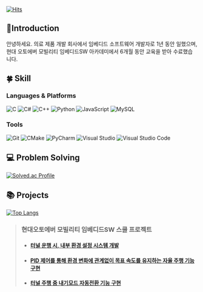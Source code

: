 [![Hits](https://hits.seeyoufarm.com/api/count/incr/badge.svg?url=https%3A%2F%2Fgithub.com%2FZWEI0704&count_bg=%23555555&title_bg=%2315C1E3&icon=&icon_color=%23E7E7E7&title=visit&edge_flat=false)](https://hits.seeyoufarm.com) 
## 📝Introduction 

안녕하세요. 의료 제품 개발 회사에서 임베디드 소프트웨어 개발자로 1년 동안 일했으며,  
현대 오토에버 모빌리티 임베디드SW 아카데미에서 6개월 동안 교육을 받아 수료했습니다.  


## 🍀 Skill
### Languages & Platforms
![C](https://img.shields.io/badge/C-A8B9CC.svg?&style=for-the-badge&logo=C&logoColor=white)
![C#](https://img.shields.io/badge/-c%23-239128.svg?&style=for-the-badge&logo=Csharp&logoColor=white)
![C++](https://img.shields.io/badge/-c++-00599c.svg?&style=for-the-badge&logo=c%2B%2B&logoColor=white)
![Python](https://img.shields.io/badge/Python-3776AB.svg?&style=for-the-badge&logo=Python&logoColor=white)
![JavaScript](https://img.shields.io/badge/JavaScript-F7DF1E.svg?&style=for-the-badge&logo=JavaScript&logoColor=white)
![MySQL](https://img.shields.io/badge/MySQL-4479A1.svg?&style=for-the-badge&logo=MySQL&logoColor=white)

### Tools
![Git](https://img.shields.io/badge/Git-F05032.svg?&style=for-the-badge&logo=Git&logoColor=white)
![CMake](https://img.shields.io/badge/CMake-064F8C.svg?&style=for-the-badge&logo=CMake&logoColor=white)
![PyCharm](https://img.shields.io/badge/PyCharm-000000.svg?&style=for-the-badge&logo=PyCharm&logoColor=white)
![Visual Studio](https://img.shields.io/badge/Visual%20Studio-5C2D91.svg?style=for-the-badge&logo=Visual%20Studio&logoColor=white)
![Visual Studio Code](https://img.shields.io/badge/Visual%20Studio%20Code-007ACC.svg?&style=for-the-badge&logo=Visual%20Studio%20Code&logoColor=white)

## 💻 Problem Solving
[![Solved.ac Profile](http://mazassumnida.wtf/api/generate_badge?boj=jyw004499)](https://solved.ac/jyw004499)<br/> 


## 📚 Projects
[![Top Langs](https://github-readme-stats.vercel.app/api/top-langs/?username=ZWEI0704&layout=compact)](https://github.com/ZWEI0704/github-readme-stats)
> ### 현대오토에버 모빌리티 임베디드SW 스쿨 프로젝트
> - #### [터널 운행 시, 내부 환경 설정 시스템 개발](https://github.com/ZWEI0704/esw-school-project-1)
> - #### [PID 제어를 통해 환경 변화에 관계없이 목표 속도를 유지하는 자율 주행 기능 구현](https://github.com/HAMES-4P)
> - #### [터널 주행 중 내기모드 자동전환 기능 구현](https://github.com/ZWEI0704/CANU)
